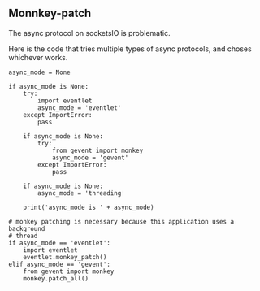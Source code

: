 ## Monnkey-patch

The async protocol on socketsIO is problematic. 

Here is the code that tries multiple types of async protocols, and choses whichever works.

```
async_mode = None

if async_mode is None:
    try:
        import eventlet
        async_mode = 'eventlet'
    except ImportError:
        pass

    if async_mode is None:
        try:
            from gevent import monkey
            async_mode = 'gevent'
        except ImportError:
            pass

    if async_mode is None:
        async_mode = 'threading'

    print('async_mode is ' + async_mode)

# monkey patching is necessary because this application uses a background
# thread
if async_mode == 'eventlet':
    import eventlet
    eventlet.monkey_patch()
elif async_mode == 'gevent':
    from gevent import monkey
    monkey.patch_all()
```